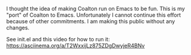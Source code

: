 I thought the idea of making Coalton run on Emacs to be fun. This is my "port" of Coalton to Emacs. Unfortunately I cannot continue this effort because of other commitments. I am making this public without any changes.

See init.el and this video for how to run it: https://asciinema.org/a/T2WxxijLz875ZDgDwyjeR4BNv
